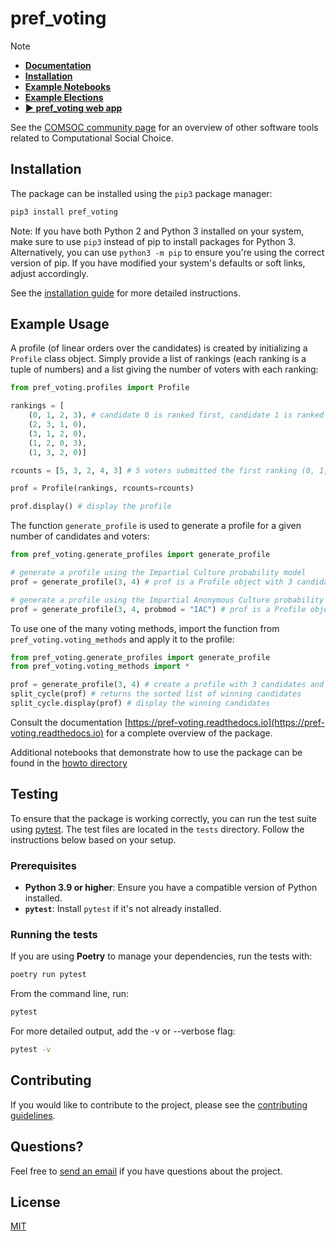 pref_voting
==========

> [!NOTE]
> - [**Documentation**](https://pref-voting.readthedocs.io/)
> - [**Installation**](https://pref-voting.readthedocs.io/en/latest/installation.html)  
> - [**Example Notebooks**](https://github.com/voting-tools/pref_voting/tree/main/howto)  
> - [**Example Elections**](https://github.com/voting-tools/election-analysis)
> - [**► pref_voting web app**](https://pref.tools/pref_voting/)

See the [COMSOC community page](https://comsoc-community.org/tools) for an overview of other software tools related to Computational Social Choice.

## Installation

The package can be installed using the ``pip3`` package manager:

```bash
pip3 install pref_voting
```

Note: If you have both Python 2 and Python 3 installed on your system, make sure to use ``pip3`` instead of pip to install packages for Python 3. Alternatively, you can use ``python3 -m pip`` to ensure you're using the correct version of pip. If you have modified your system's defaults or soft links, adjust accordingly.

See the [installation guide](https://pref-voting.readthedocs.io/en/latest/installation.html) for more detailed instructions.

## Example Usage

A profile (of linear orders over the candidates) is created by initializing a `Profile` class object.  Simply provide a list of rankings (each ranking is a tuple of numbers) and a list giving the number of voters with each ranking:

```python
from pref_voting.profiles import Profile

rankings = [
    (0, 1, 2, 3), # candidate 0 is ranked first, candidate 1 is ranked second, candidate 2 is ranked 3rd, and candidate 3 is ranked last.
    (2, 3, 1, 0), 
    (3, 1, 2, 0), 
    (1, 2, 0, 3), 
    (1, 3, 2, 0)]

rcounts = [5, 3, 2, 4, 3] # 5 voters submitted the first ranking (0, 1, 2, 3), 3 voters submitted the second ranking, and so on.

prof = Profile(rankings, rcounts=rcounts)

prof.display() # display the profile
```

The function `generate_profile` is used to generate a profile for a given number of candidates and voters:  

```python
from pref_voting.generate_profiles import generate_profile

# generate a profile using the Impartial Culture probability model
prof = generate_profile(3, 4) # prof is a Profile object with 3 candidates and 4 voters

# generate a profile using the Impartial Anonymous Culture probability model
prof = generate_profile(3, 4, probmod = "IAC") # prof is a Profile object with 3 candidates and 4 voters 
```

To use one of the many voting methods, import the function from `pref_voting.voting_methods` and apply it to the profile: 

```python
from pref_voting.generate_profiles import generate_profile
from pref_voting.voting_methods import *

prof = generate_profile(3, 4) # create a profile with 3 candidates and 4 voters
split_cycle(prof) # returns the sorted list of winning candidates
split_cycle.display(prof) # display the winning candidates

```

Consult the documentation [https://pref-voting.readthedocs.io](https://pref-voting.readthedocs.io) for a complete overview of the package. 

Additional notebooks that demonstrate how to use the package can be found in the [howto directory](https://github.com/voting-tools/pref_voting/tree/main/howto)

## Testing
 
To ensure that the package is working correctly, you can run the test suite using [pytest](https://docs.pytest.org/en/stable/). The test files are located in the `tests` directory. Follow the instructions below based on your setup.

### Prerequisites

- **Python 3.9 or higher**: Ensure you have a compatible version of Python installed.
- **`pytest`**: Install `pytest` if it's not already installed.

### Running the tests

If you are using **Poetry** to manage your dependencies, run the tests with:

```bash
poetry run pytest

```
 
From the command line, run:

```bash
pytest
```

For more detailed output, add the -v or --verbose flag:

```bash
pytest -v
```

## Contributing

If you would like to contribute to the project, please see the [contributing guidelines](CONTRIBUTING.md).

## Questions?

Feel free to [send an email](https://pacuit.org/) if you have questions about the project.

## License

[MIT](https://github.com/jontingvold/pyrankvote/blob/master/LICENSE.txt)
